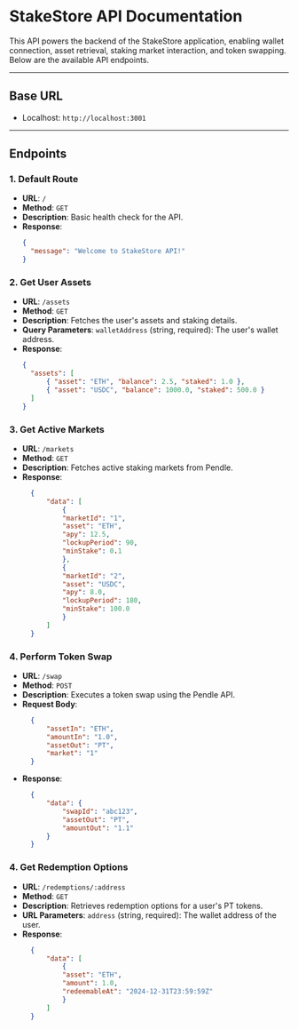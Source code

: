 # StakeStore API Documentation

This API powers the backend of the StakeStore application, enabling wallet connection, asset retrieval, staking market interaction, and token swapping. Below are the available API endpoints.

---

## **Base URL**
- Localhost: `http://localhost:3001`

---

## **Endpoints**

### **1. Default Route**
- **URL**: `/`
- **Method**: `GET`
- **Description**: Basic health check for the API.
- **Response**:
  ```json
  {
    "message": "Welcome to StakeStore API!"
  }

### **2. Get User Assets**
- **URL**: `/assets`
- **Method**: `GET`
- **Description**: Fetches the user's assets and staking details.
- **Query Parameters**: `walletAddress` (string, required): The user's wallet address.
- **Response**:
  ```json
  {
    "assets": [
        { "asset": "ETH", "balance": 2.5, "staked": 1.0 },
        { "asset": "USDC", "balance": 1000.0, "staked": 500.0 }
    ]
  }

### **3. Get Active Markets**
- **URL**: `/markets`
- **Method**: `GET`
- **Description**: Fetches active staking markets from Pendle.
- **Response**:
  ```json
    {
        "data": [
            {
            "marketId": "1",
            "asset": "ETH",
            "apy": 12.5,
            "lockupPeriod": 90,
            "minStake": 0.1
            },
            {
            "marketId": "2",
            "asset": "USDC",
            "apy": 8.0,
            "lockupPeriod": 180,
            "minStake": 100.0
            }
        ]
    }

### **4. Perform Token Swap**
- **URL**: `/swap`
- **Method**: `POST`
- **Description**: Executes a token swap using the Pendle API.
- **Request Body**:
  ```json
    {
        "assetIn": "ETH",
        "amountIn": "1.0",
        "assetOut": "PT",
        "market": "1"
    }
- **Response**:
  ```json
    {
        "data": {
            "swapId": "abc123",
            "assetOut": "PT",
            "amountOut": "1.1"
        }
    }

### **4. Get Redemption Options**
- **URL**: `/redemptions/:address`
- **Method**: `GET`
- **Description**: Retrieves redemption options for a user's PT tokens.
- **URL Parameters**: `address` (string, required): The wallet address of the user.
- **Response**:
  ```json
    {
        "data": [
            {
            "asset": "ETH",
            "amount": 1.0,
            "redeemableAt": "2024-12-31T23:59:59Z"
            }
        ]
    }




